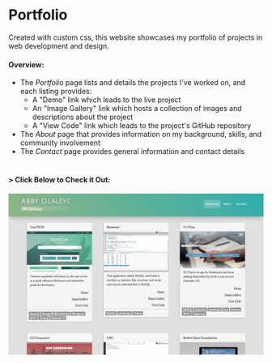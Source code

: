 # Portfolio

Created with custom css, this website showcases my portfolio of projects in web development and design.

#### Overview:
* The _Portfolio_ page lists and details the projects I've worked on, and each listing provides:
  * A "Demo" link which leads to the live project
  * An "Image Gallery" link which hosts a collection of images and descriptions about the project
  * A "View Code" link which leads to the project's GitHub repository
* The _About_ page that provides information on my background, skills, and community involvement
* The _Contact_ page provides general information and contact details

#

#### > __Click Below to Check it Out:__
[![Portfolio](img/portfolio1.png)](http://abbyolaleye.com/)
